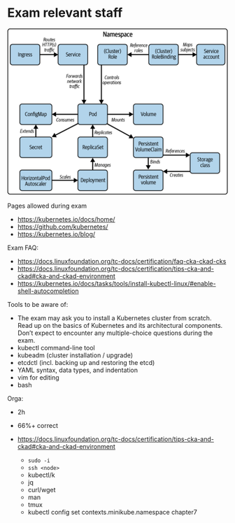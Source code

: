 # Exam relevant staff
![Alt text](../images/02-Certification/image.png)

Pages allowed during exam
- https://kubernetes.io/docs/home/
- https://github.com/kubernetes/
- https://kubernetes.io/blog/


Exam FAQ: 
- https://docs.linuxfoundation.org/tc-docs/certification/faq-cka-ckad-cks
- https://docs.linuxfoundation.org/tc-docs/certification/tips-cka-and-ckad#cka-and-ckad-environment 
- https://kubernetes.io/docs/tasks/tools/install-kubectl-linux/#enable-shell-autocompletion 



Tools to be aware of:
- The exam may ask you to install a Kubernetes cluster from scratch. Read up
on the basics of Kubernetes and its architectural components. Don’t expect to
encounter any multiple-choice questions during the exam.
- kubectl command-line tool
- kubeadm (cluster installation / upgrade)
- etcdctl (incl. backing up and restoring the etcd)
- YAML syntax, data types, and indentation
- vim for editing
- bash


Orga:
- 2h
- 66%+ correct



- https://docs.linuxfoundation.org/tc-docs/certification/tips-cka-and-ckad#cka-and-ckad-environment
  - `sudo -i`
  - `ssh <node>`
  - kubectl/k
  - jq
  - curl/wget
  - man
  - tmux
  - kubectl config set contexts.minikube.namespace chapter7